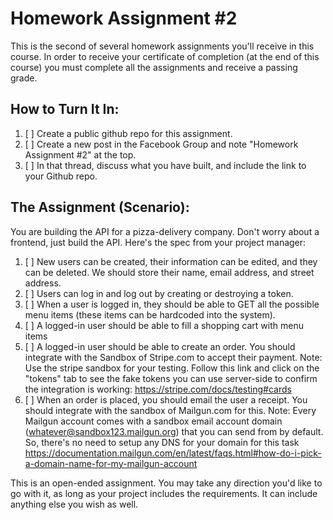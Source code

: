 # Homework Assignment #2

This is the second of several homework assignments you'll receive in this course. In order to receive your certificate of completion (at the end of this course) you must complete all the assignments and receive a passing grade.

## How to Turn It In:

1. [ ] Create a public github repo for this assignment.
2. [ ] Create a new post in the Facebook Group and note "Homework Assignment #2" at the top.
3. [ ] In that thread, discuss what you have built, and include the link to your Github repo.

## The Assignment (Scenario):

You are building the API for a pizza-delivery company. Don't worry about a frontend, just build the API. Here's the spec from your project manager:

1. [ ] New users can be created, their information can be edited, and they can be deleted. We should store their name, email address, and street address.
2. [ ] Users can log in and log out by creating or destroying a token.
3. [ ] When a user is logged in, they should be able to GET all the possible menu items (these items can be hardcoded into the system).
4. [ ] A logged-in user should be able to fill a shopping cart with menu items
5. [ ] A logged-in user should be able to create an order. You should integrate with the Sandbox of Stripe.com to accept their payment. Note: Use the stripe sandbox for your testing. Follow this link and click on the "tokens" tab to see the fake tokens you can use server-side to confirm the integration is working: https://stripe.com/docs/testing#cards
6. [ ] When an order is placed, you should email the user a receipt. You should integrate with the sandbox of Mailgun.com for this. Note: Every Mailgun account comes with a sandbox email account domain (whatever@sandbox123.mailgun.org) that you can send from by default. So, there's no need to setup any DNS for your domain for this task https://documentation.mailgun.com/en/latest/faqs.html#how-do-i-pick-a-domain-name-for-my-mailgun-account

This is an open-ended assignment. You may take any direction you'd like to go with it, as long as your project includes the requirements. It can include anything else you wish as well.
